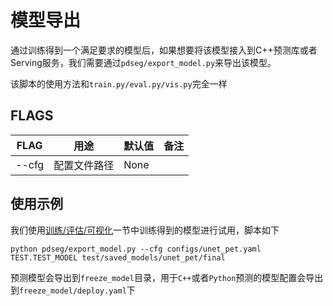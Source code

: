 # 模型导出

通过训练得到一个满足要求的模型后，如果想要将该模型接入到C++预测库或者Serving服务，我们需要通过`pdseg/export_model.py`来导出该模型。

该脚本的使用方法和`train.py/eval.py/vis.py`完全一样

## FLAGS

|FLAG|用途|默认值|备注|
|-|-|-|-|
|--cfg|配置文件路径|None||

## 使用示例

我们使用[训练/评估/可视化](./usage.md)一节中训练得到的模型进行试用，脚本如下

```shell
python pdseg/export_model.py --cfg configs/unet_pet.yaml TEST.TEST_MODEL test/saved_models/unet_pet/final
```

预测模型会导出到`freeze_model`目录，用于`C++`或者`Python`预测的模型配置会导出到`freeze_model/deploy.yaml`下
